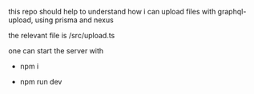 this repo should help to understand how i can upload files with graphql-upload, using prisma and nexus

the relevant file is /src/upload.ts

one can start the server with

- npm i

- npm run dev
